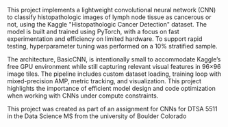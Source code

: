 This project implements a lightweight convolutional neural network (CNN) to classify histopathologic images of lymph node tissue as cancerous or not, using the Kaggle "Histopathologic Cancer Detection" dataset. The model is built and trained using PyTorch, with a focus on fast experimentation and efficiency on limited hardware. To support rapid testing, hyperparameter tuning was performed on a 10% stratified sample.

The architecture, BasicCNN, is intentionally small to accommodate Kaggle’s free GPU environment while still capturing relevant visual features in 96×96 image tiles. The pipeline includes custom dataset loading, training loop with mixed-precision AMP, metric tracking, and visualization. This project highlights the importance of efficient model design and code optimization when working with CNNs under compute constraints.

This project was created as part of an assignment for CNNs for DTSA 5511 in the Data Science MS from the university of Boulder Colorado
